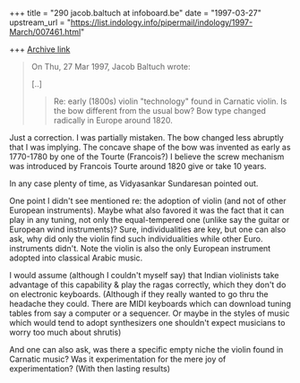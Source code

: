 +++
title = "290 jacob.baltuch at infoboard.be"
date = "1997-03-27"
upstream_url = "https://list.indology.info/pipermail/indology/1997-March/007461.html"

+++
[Archive link](https://list.indology.info/pipermail/indology/1997-March/007461.html)

>On Thu, 27 Mar 1997, Jacob Baltuch wrote:
>
>[..]
>
>>
>> Re: early (1800s) violin "technology" found in Carnatic violin. Is the
>> bow different from the usual bow? Bow type changed radically in Europe
>> around 1820.

Just a correction. I was partially mistaken. The bow changed less
abruptly that I was implying. The concave shape of the bow was invented
as early as 1770-1780 by one of the Tourte (Francois?) I believe the screw
mechanism was introduced by Francois Tourte around 1820 give or take 10 years.

In any case plenty of time, as Vidyasankar Sundaresan pointed out.

One point I didn't see mentioned re: the adoption of violin (and not
of other European instruments). Maybe what also favored it was the
fact that it can play in any tuning, not only the equal-tempered one
(unlike say the guitar or European wind instruments)? Sure, individualities
are key, but one can also ask, why did only the violin find such
individualities while other Euro. instruments didn't. Note the violin is
also the only European instrument adopted into classical Arabic music.

I would assume (although I couldn't myself say) that Indian violinists
take advantage of this capability & play the ragas correctly, which they
don't do on electronic keyboards. (Although if they really wanted to go
thru the headache they could. There are MIDI keyboards which can download
tuning tables from say a computer or a sequencer. Or maybe in the styles
of music which would tend to adopt synthesizers one shouldn't expect
musicians to worry too much about shrutis)

And one can also ask, was there a specific empty niche the violin found in
Carnatic music? Was it experimentation for the mere joy of experimentation?
(With then lasting results)











